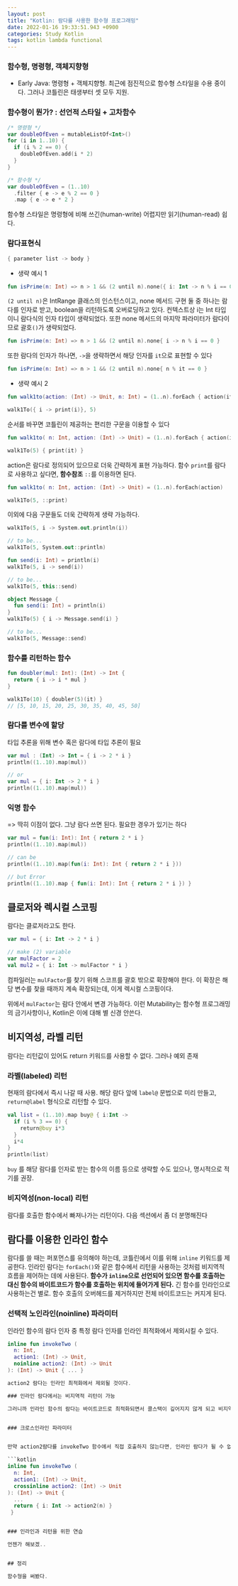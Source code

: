 ```yaml
---
layout: post
title: "Kotlin: 람다를 사용한 함수형 프로그래밍"
date: 2022-01-16 19:33:51.943 +0900
categories: Study Kotlin
tags: kotlin lambda functional
---
```


### 함수형, 명령형, 객체지향형

- Early Java: 명령형 + 객체지향형. 최근에 점진적으로 함수형 스타일을 수용 중이다. 그러나 코틀린은 태생부터 셋 모두 지원.


### 함수형이 뭔가? : 선언적 스타일 + 고차함수


```kotlin
/* 명령형 */
var doubleOfEven = mutableListOf<Int>()
for (i in 1..10) {
  if (i % 2 == 0) {
    doubleOfEven.add(i * 2)
  }
}
```


```kotlin
/* 함수형 */
var doubleOfEven = (1..10)
  .filter { e -> e % 2 == 0 }
  .map { e -> e * 2 }
```


함수형 스타일은 명령형에 비해 쓰긴(human-write) 어렵지만 읽기(human-read) 쉽다.


### 람다표현식

```kotlin
{ parameter list -> body }
```

- 생략 예시 1

```kotlin
fun isPrime(n: Int) => n > 1 && (2 until n).none({ i: Int -> n % i == 0 })
```

`(2 until n)`은 IntRange 클래스의 인스턴스이고, none 메서드 구현 둘 중 하나는 람다를 인자로 받고, boolean을 리턴하도록 오버로딩하고 있다. 컨텍스트상 i는 Int 타입이니 람다식의 인자 타입이 생략되었다. 또한 none 메서드의 마지막 파라미터가 람다이므로 괄호`()`가 생략되었다.


```kotlin
fun isPrime(n: Int) => n > 1 && (2 until n).none{ i -> n % i == 0 }
```

또한 람다의 인자가 하나면, `->`을 생략하면서 해당 인자를 `it`으로 표현할 수 있다


```kotlin
fun isPrime(n: Int) => n > 1 && (2 until n).none{ n % it == 0 }
```

- 생략 예시 2


```kotlin
fun walk1to(action: (Int) -> Unit, n: Int) = (1..n).forEach { action(it) }

walk1To({ i -> print(i)}, 5)
```

순서를 바꾸면 코틀린이 제공하는 편리한 구문을 이용할 수 있다


```kotlin
fun walk1to( n: Int, action: (Int) -> Unit) = (1..n).forEach { action(it) }

walk1To(5) { print(it) }
```

action은 람다로 정의되어 있으므로 더욱 간략하게 표현 가능하다. 
함수 `print`를 람다로 사용하고 싶다면, **함수참조** `::`를 이용하면 된다.


```kotlin
fun walk1to( n: Int, action: (Int) -> Unit) = (1..n).forEach(action)

walk1To(5, ::print)
```

이외에 다음 구문들도 더욱 간략하게 생략 가능하다.

```kotlin
walk1To(5, i -> System.out.println(i))

// to be...
walk1To(5, System.out::println)
```

```kotlin
fun send(i: Int) = println(i) 
walk1To(5, i -> send(i))

// to be...
walk1To(5, this::send)
```

```kotlin
object Message {
  fun send(i: Int) = println(i) 
}
walk1To(5) { i -> Message.send(i) }

// to be...
walk1To(5, Message::send)
```


### 함수를 리턴하는 함수

```kotlin
fun doubler(mul: Int): (Int) -> Int {
  return { i -> i * mul }
}

walk1To(10) { doubler(5)(it) }
// [5, 10, 15, 20, 25, 30, 35, 40, 45, 50]
```

### 람다를 변수에 할당

타입 추론을 위해 변수 혹은 람다에 타입 추론이 필요

```kotlin
var mul : (Int) -> Int = { i -> 2 * i }
println((1..10).map(mul))

// or
var mul = { i: Int -> 2 * i }
println((1..10).map(mul))
```

### 익명 함수

=> 딱히 이점이 없다. 그냥 람다 쓰면 된다. 필요한 경우가 있기는 하다

```kotlin
var mul = fun(i: Int): Int { return 2 * i }
println((1..10).map(mul))

// can be
println((1..10).map(fun(i: Int): Int { return 2 * i }))

// but Error
println((1..10).map { fun(i: Int): Int { return 2 * i }) }
```

## 클로저와 렉시컬 스코핑

람다는 클로저라고도 한다.

```kotlin
var mul = { i: Int -> 2 * i }

// make (2) variable
var mulFactor = 2
val mul2 = { i: Int -> mulFactor * i }
````

컴파일러는 `mulFactor`를 찾기 위해 스코프를 괄호 밖으로 확장해야 한다. 이 확장은 해당 변수를 찾을 때까지 계속 확장되는데, 이게 렉시컬 스코핑이다.

위에서 `mulFactor`는 람다 안에서 변경 가능하다. 이런 Mutability는 함수형 프로그래밍의 금기사항이나, Kotlin은 이에 대해 별 신경 안쓴다.


## 비지역성, 라벨 리턴

람다는 리턴값이 있어도 return 키워드를 사용할 수 없다. 그러나 예외 존재

### 라벨(labeled) 리턴

현재의 람다에서 즉시 나갈 때 사용. 해당 람다 앞에 `label@` 문법으로 미리 만들고, `return@label` 형식으로 리턴할 수 있다.

```kotlin
val list = (1..10).map buy@ { i:Int ->
  if (i % 3 == 0) {
    return@buy i*3
  }
  i*4
}
println(list)
```
`buy` 를 해당 람다를 인자로 받는 함수의 이름 등으로 생략할 수도 있으나, 명시적으로 적기를 권장.

### 비지역성(non-local) 리턴

람다를 호출한 함수에서 빠져나가는 리턴이다. 다음 섹션에서 좀 더 분명해진다

## 람다를 이용한 인라인 함수

람다를 쓸 때는 퍼포먼스를 유의해야 하는데, 코틀린에서 이를 위해 `inline` 키워드를 제공한다. 인라인 람다는 `forEach()`와 같은 함수에서 리턴을 사용하는 것처럼 비지역적 흐름을 제어하는 데에 사용된다. **함수가 `inline`으로 선언되어 있으면 함수를 호출하는 대신 함수의 바이트코드가 함수를 호출하는 위치에 들어가게 된다.** 긴 함수를 인라인으로 사용하는건 별로. 함수 호출의 오버헤드를 제거하지만 전체 바이트코드는 커지게 된다.

### 선택적 노인라인(noinline) 파라미터

인라인 함수의 람다 인자 중 특정 람다 인자를 인라인 최적화에서 제외시킬 수 있다.

```kotlin
inline fun invokeTwo (
  n: Int,
  action1: (Int) -> Unit,
  noinline action2: (Int) -> Unit
): (Int) -> Unit { ... }

action2 람다는 인라인 최적화에서 제외될 것이다.

### 인라인 람다에서는 비지역적 리턴이 가능

그러니까 인라인 함수의 람다는 바이트코드로 최적화되면서 콜스택이 깊어지지 않게 되고 비지역적 리턴을 사용하여 해당 인라인 함수를 바로 빠져나갈 수 있게 된다.


### 크로스인라인 파라미터


만약 action2람다를 invokeTwo 함수에서 직접 호출하지 않는다면, 인라인 람다가 될 수 없어 에러가 발생한다. 그럴 경우엔, 다음과 같이 crossinline으로 정의하면, 호출할 때 인라인 최적화가 된다.

```kotlin
inline fun invokeTwo (
  n: Int,
  action1: (Int) -> Unit,
  crossinline action2: (Int) -> Unit
): (Int) -> Unit {
  ...
  return { i: Int -> action2(n) }
 }


### 인라인과 리턴을 위한 연습

언젠가 해보겠..


## 정리

함수형을 써봤다.
